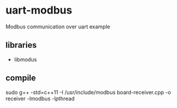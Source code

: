 # uart-modbus

Modbus communication over uart example

## libraries

* libmodus

## compile

sudo g++ -std=c++11 -I /usr/include/modbus board-receiver.cpp -o receiver -lmodbus -lpthread

